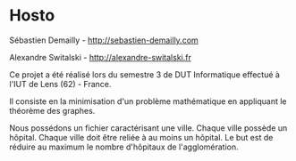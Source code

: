 Hosto
=====
Sébastien Demailly - http://sebastien-demailly.com

Alexandre Switalski - http://alexandre-switalski.fr

Ce projet a été réalisé lors du semestre 3 de DUT Informatique effectué à l'IUT de Lens (62) - France.

Il consiste en la minimisation d'un problème mathématique en appliquant le théorème des graphes.

Nous possédons un fichier caractérisant une ville. Chaque ville possède un hôpital.
Chaque ville doit être reliée à au moins un hôpital. Le but est de réduire au maximum le nombre d'hôpitaux de l'agglomération.
